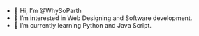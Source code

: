 - 👋 Hi, I’m @WhySoParth
- 👀 I’m interested in Web Designing and Software development.
- 🌱 I’m currently learning Python and Java Script.



<!---
WhySoParth/WhySoParth is a ✨ special ✨ repository because its `README.md` (this file) appears on your GitHub profile.
You can click the Preview link to take a look at your changes.
--->
